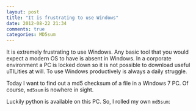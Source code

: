 ```yaml
---
layout: post
title: "It is frustrating to use Windows"
date: 2012-08-22 21:34
comments: true
categories: MD5sum
---
```


It is extremely frustrating to use Windows. Any basic tool that you would expect a modern OS to have is absent in Windows. In a corporate environment a PC is locked down so it is not possible to download useful uTILities at will. To use Windows productively is always a daily struggle.


Today I want to find out a md5 checksum of a file in a Windows 7 PC. Of course, ``md5sum`` is nowhere in sight.


Luckily python is available on this PC. So, I rolled my own ``md5sum``:

